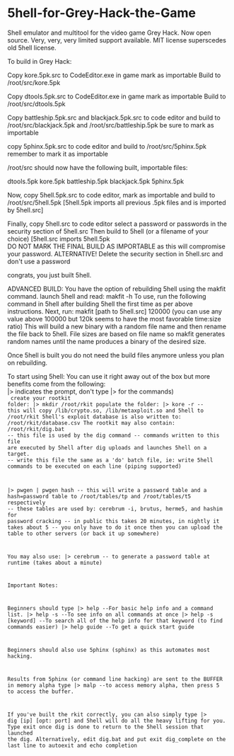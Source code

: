 # 5hell-for-Grey-Hack-the-Game
Shell emulator and multitool for the video game Grey Hack.
Now open source. 
Very, very, very limited support available.
MIT license superscedes old 5hell license.

To build in Grey Hack:

Copy kore.5pk.src to CodeEditor.exe in game
mark as importable
Build to /root/src/kore.5pk

Copy dtools.5pk.src to CodeEditor.exe in game
mark as importable
Build to /root/src/dtools.5pk

Copy battleship.5pk.src and blackjack.5pk.src to code editor and build to
/root/src/blackjack.5pk and /root/src/battleship.5pk
be sure to mark as importable

copy 5phinx.5pk.src to code editor and build to
/root/src/5phinx.5pk
remember to mark it as importable

/root/src should now have the following built, importable files:

dtools.5pk
kore.5pk
battleship.5pk
blackjack.5pk
5phinx.5pk

Now, copy 5hell.5pk.src to code editor, mark as importable and build to
/root/src/5hell.5pk
[5hell.5pk imports all previous .5pk files and is imported by 5hell.src]

Finally, copy 5hell.src to code editor
select a password or passwords in the security section of 5hell.src
Then build to 5hell (or a filename of your choice)
[5hell.src imports 5hell.5pk\
DO NOT MARK THE FINAL BUILD AS IMPORTABLE as this will compromise your password.
ALTERNATIVE! Delete the security section in 5hell.src and don't use a password

congrats, you just built 5hell.

ADVANCED BUILD:
You have the option of rebuilding 5hell using the makfit command.
launch 5hell and read: makfit -h
To use, run the following command in 5hell after building 5hell the first time as per above instructions.
Next, run: makfit [path to 5hell.src] 120000
(you can use any value above 100000 but 120k seems to have the most favorable time:size ratio)
This will build a new binary with a random file name and then rename the file back to 5hell.
File sizes are based on file name so makfit generates random names until the name produces a binary of the desired size.

Once 5hell is built you do not need the build files anymore unless you plan on rebuilding.

To start using 5hell:
You can use it right away out of the box but more benefits come from the following:
<br> |> indicates the prompt, don't type |> for the commands) <br>
<code>
create your rootkit folder:
|> mkdir /root/rkit
populate the folder:
|> kore -r
-- this will copy /lib/crypto.so, /lib/metaxploit.so and 5hell to /root/rkit
5hell's exploit database is also written to:
/root/rkit/database.csv
The rootkit may also contain:
/root/rkit/dig.bat
-- this file is used by the dig command
-- commands written to this file are executed by 5hell after dig uploads and launches 5hell on a target.
-- write this file the same as a 'do' batch file, ie: write 5hell commands to be executed on each line (piping supported)

|> pwgen | pwgen hash
-- this will write a password table and a hash=password table to /root/tables/tp and /root/tables/t5 respectively
-- these tables are used by: cerebrum -i, brutus, herme5, and hashim for password cracking
-- in public this takes 20 minutes, in nightly it takes about 5
-- you only have to do it once then you can upload the table to other servers (or back it up somewhere)

You may also use:
|> cerebrum
-- to generate a password table at runtime (takes about a minute)

Important Notes:

Beginners should type 
|> help
--For basic help info and a command list.
|> help -s
--To see info on all commands at once
|> help -s [keyword]
--To search all of the help info for that keyword (to find commands easier)
|> help guide
--To get a quick start guide

Beginners should also use 5phinx (sphinx) as this automates most hacking.

Results from 5phinx (or command line hacking) are sent to the BUFFER in memory alpha
type
|> malp
--to access memory alpha, then press 5 to access the buffer.

If you've built the rkit correctly, you can also simply type
|> dig [ip] [opt: port]
and 5hell will do all the heavy lifting for you.
Type exit once dig is done to return to the 5hell session that launched the dig.
Alternatively, edit dig.bat and put 
exit dig_complete
on the last line to autoexit and echo completion
<code>
